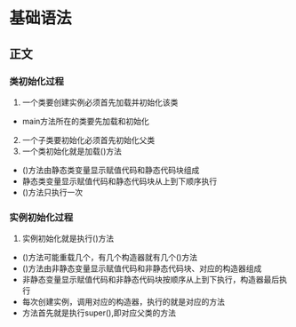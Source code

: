 # 基础语法
## 正文

### 类初始化过程
1. 一个类要创建实例必须首先加载并初始化该类
* main方法所在的类要先加载和初始化
2. 一个子类要初始化必须首先初始化父类
3. 一个类初始化就是加载<clinit>()方法
* <clinit>()方法由静态类变量显示赋值代码和静态代码块组成
* 静态类变量显示赋值代码和静态代码块从上到下顺序执行
* <clinit>()方法只执行一次

### 实例初始化过程
1. 实例初始化就是执行<init>()方法
* <init>()方法可能重载几个，有几个构造器就有几个<init>()方法
* <init>()方法由非静态变量显示赋值代码和非静态代码块、对应的构造器组成
* 非静态变量显示赋值代码和非静态代码块按顺序从上到下执行，构造器最后执行
* 每次创建实例，调用对应的构造器，执行的就是对应的<init>方法
* <init>方法首先就是执行super(),即对应父类的<init>方法